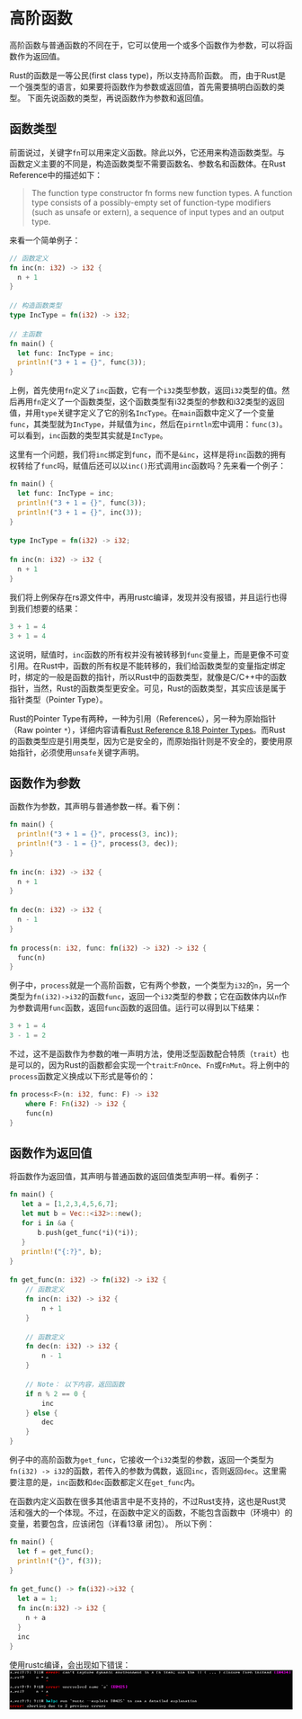 # 高阶函数

高阶函数与普通函数的不同在于，它可以使用一个或多个函数作为参数，可以将函数作为返回值。

Rust的函数是一等公民(first class type)，所以支持高阶函数。
而，由于Rust是一个强类型的语言，如果要将函数作为参数或返回值，首先需要搞明白函数的类型。
下面先说函数的类型，再说函数作为参数和返回值。

## 函数类型

前面说过，关键字`fn`可以用来定义函数。除此以外，它还用来构造函数类型。与函数定义主要的不同是，构造函数类型不需要函数名、参数名和函数体。在Rust Reference中的描述如下：
> The function type constructor fn forms new function types. A function type consists of a possibly-empty set of function-type modifiers (such as unsafe or extern), a sequence of input types and an output type.

来看一个简单例子：

```rust
// 函数定义
fn inc(n: i32) -> i32 {
  n + 1
}

// 构造函数类型
type IncType = fn(i32) -> i32;

// 主函数
fn main() {
  let func: IncType = inc;
  println!("3 + 1 = {}", func(3));
}

```

上例，首先使用`fn`定义了`inc`函数，它有一个`i32`类型参数，返回`i32`类型的值。然后再用`fn`定义了一个函数类型，这个函数类型有i32类型的参数和i32类型的返回值，并用`type`关键字定义了它的别名`IncType`。在`main`函数中定义了一个变量`func`，其类型就为`IncType`，并赋值为`inc`，然后在`pirntln`宏中调用：`func(3)`。可以看到，`inc`函数的类型其实就是`IncType`。

这里有一个问题，我们将`inc`绑定到`func`，而不是`&inc`，这样是将`inc`函数的拥有权转给了`func`吗，赋值后还可以以`inc()`形式调用`inc`函数吗？先来看一个例子：

```rust
fn main() {
  let func: IncType = inc;
  println!("3 + 1 = {}", func(3));
  println!("3 + 1 = {}", inc(3));
}

type IncType = fn(i32) -> i32;

fn inc(n: i32) -> i32 {
  n + 1
}
```

我们将上例保存在rs源文件中，再用rustc编译，发现并没有报错，并且运行也得到我们想要的结果：

``` rust
3 + 1 = 4
3 + 1 = 4
```

这说明，赋值时，`inc`函数的所有权并没有被转移到`func`变量上，而是更像不可变引用。在Rust中，函数的所有权是不能转移的，我们给函数类型的变量指定绑定时，绑定的一般是函数的指针，所以Rust中的函数类型，就像是C/C++中的函数指针，当然，Rust的函数类型更安全。可见，Rust的函数类型，其实应该是属于指针类型（Pointer Type）。

Rust的Pointer Type有两种，一种为引用（Reference`&`），另一种为原始指针（Raw pointer `*`），详细内容请看[Rust Reference 8.18 Pointer Types](http://doc.rust-lang.org/reference.html#pointer-types)。而Rust的函数类型应是引用类型，因为它是安全的，而原始指针则是不安全的，要使用原始指针，必须使用`unsafe`关键字声明。

## 函数作为参数

函数作为参数，其声明与普通参数一样。看下例：

```rust
fn main() {
  println!("3 + 1 = {}", process(3, inc));
  println!("3 - 1 = {}", process(3, dec));
}

fn inc(n: i32) -> i32 {
  n + 1
}

fn dec(n: i32) -> i32 {
  n - 1
}

fn process(n: i32, func: fn(i32) -> i32) -> i32 {
  func(n)
}
```

例子中，`process`就是一个高阶函数，它有两个参数，一个类型为`i32`的`n`，另一个类型为`fn(i32)->i32`的函数`func`，返回一个`i32`类型的参数；它在函数体内以`n`作为参数调用`func`函数，返回`func`函数的返回值。运行可以得到以下结果：

```rust
3 + 1 = 4
3 - 1 = 2
```

不过，这不是函数作为参数的唯一声明方法，使用泛型函数配合特质（`trait`）也是可以的，因为Rust的函数都会实现一个`trait`:`FnOnce`、`Fn`或`FnMut`。将上例中的`process`函数定义换成以下形式是等价的：

```rust
fn process<F>(n: i32, func: F) -> i32
    where F: Fn(i32) -> i32 {
    func(n)
}
```

## 函数作为返回值

将函数作为返回值，其声明与普通函数的返回值类型声明一样。看例子：

```rust
fn main() {
   let a = [1,2,3,4,5,6,7];
   let mut b = Vec::<i32>::new();
   for i in &a {
       b.push(get_func(*i)(*i));
   }
   println!("{:?}", b);
}

fn get_func(n: i32) -> fn(i32) -> i32 {
    // 函数定义
    fn inc(n: i32) -> i32 {
        n + 1
    }

    // 函数定义
    fn dec(n: i32) -> i32 {
        n - 1
    }

    // Note： 以下内容，返回函数
    if n % 2 == 0 {
        inc
    } else {
        dec
    }
}
```

例子中的高阶函数为`get_func`，它接收一个`i32`类型的参数，返回一个类型为`fn(i32) -> i32`的函数，若传入的参数为偶数，返回`inc`，否则返回`dec`。这里需要注意的是，`inc`函数和`dec`函数都定义在`get_func`内。

在函数内定义函数在很多其他语言中是不支持的，不过Rust支持，这也是Rust灵活和强大的一个体现。不过，在函数中定义的函数，不能包含函数中（环境中）的变量，若要包含，应该闭包（详看13章 闭包）。
所以下例：

```rust
fn main() {
  let f = get_func();
  println!("{}", f(3));
}

fn get_func() -> fn(i32)->i32 {
  let a = 1;
  fn inc(n:i32) -> i32 {
    n + a
  }
  inc
}
```

使用rustc编译，会出现如下错误：
![error](../images/high-order-function.png)
